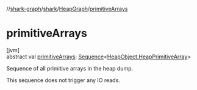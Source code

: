 //[shark-graph](../../../index.md)/[shark](../index.md)/[HeapGraph](index.md)/[primitiveArrays](primitive-arrays.md)

# primitiveArrays

[jvm]\
abstract val [primitiveArrays](primitive-arrays.md): [Sequence](https://kotlinlang.org/api/latest/jvm/stdlib/kotlin.sequences/-sequence/index.html)&lt;[HeapObject.HeapPrimitiveArray](../-heap-object/-heap-primitive-array/index.md)&gt;

Sequence of all primitive arrays in the heap dump.

This sequence does not trigger any IO reads.
